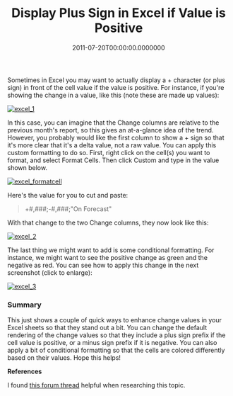 ﻿---
title: Display Plus Sign in Excel if Value is Positive
date: "2011-07-20T00:00:00.0000000"
featuredImage: /img/excel_1.png
---

Sometimes in Excel you may want to actually display a + character (or plus sign) in front of the cell value if the value is positive. For instance, if you're showing the change in a value, like this (note these are made up values):

[![excel_1](/img/excel_1.png)](/img/excel_1.png)

In this case, you can imagine that the Change columns are relative to the previous month's report, so this gives an at-a-glance idea of the trend. However, you probably would like the first column to show a + sign so that it's more clear that it's a delta value, not a raw value. You can apply this custom formatting to do so. First, right click on the cell(s) you want to format, and select Format Cells. Then click Custom and type in the value shown below.

[![excel_formatcell](/img/excel_formatcell.png)](/img/excel_formatcell.png)

Here's the value for you to cut and paste:

> +#,###;-#,###;"On Forecast"

With that change to the two Change columns, they now look like this:

[![excel_2](/img/excel_2.png)](/img/excel_2.png)

The last thing we might want to add is some conditional formatting. For instance, we might want to see the positive change as green and the negative as red. You can see how to apply this change in the next screenshot (click to enlarge):

[![excel_3](/img/excel_3.png)](/img/excel_3.png)

### Summary

This just shows a couple of quick ways to enhance change values in your Excel sheets so that they stand out a bit. You can change the default rendering of the change values so that they include a plus sign prefix if the cell value is positive, or a minus sign prefix if it is negative. You can also apply a bit of conditional formatting so that the cells are colored differently based on their values. Hope this helps!

**References**

I found [this forum thread](http://www.ozgrid.com/forum/showthread.php?t=60444&page=1) helpful when researching this topic.

